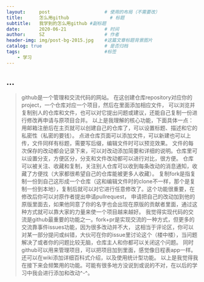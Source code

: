 ```yaml
---
layout:     post                    # 使用的布局（不需要改）
title:      怎么用github               # 标题 
subtitle:   我学到的怎么用github #副标题
date:       2020-06-21              # 时间
author:     SZ                      # 作者
header-img: img/post-bg-2015.jpg    #这篇文章标题背景图片
catalog: true                       # 是否归档
tags:                               #标签
    - 学习
---
```


## ...
>github是一个管理和交流代码的网站。
在这创建仓库repository对应你的project，一个仓库对应一个项目，然后在里面添加相应文件，
可以浏览并复制别人的仓库和文件，也可以对它提出问题或建议，还能自己复制一份进行修改再申请与原项目合并。
以上是我理解的核心功能，下面具体一点：
用邮箱注册后在主页就可以创建自己的仓库了，可以设置标题、描述和它的私密性（私密的要钱）。
点进仓库页面可以添加文件，可以新建也可以上传，文件同样有标题，需要写后缀，编辑文件时可以预览效果。
文件的每次保存的改动都会记录下来，可以对改动添加简要和详细的说明。仓库里可以设置分支，方便区分，分支和文件改动都可以进行对比，很方便。
仓库可以被关注、收藏和复制，关注别人仓库可以收到每条改动的消息通知，收藏了方便找（大家都很希望自己的仓库能被更多人收藏）。
复制fork是指复制一份到自己这形成一个仓库（这和编辑文件时的clone不一样，那个是复制一份到本地），复制后就可以对它进行任意修改了。这个功能很重要，在修改后你可以对原作者提出申请pullrequest，
申请把自己的改动加到他的原版里面去，如果他同意了你的名字也会出现在原版的贡献者里面，通过这种方式就可以靠大家的力量来使一个项目越来越好。
我觉得实现代码的交流是github最重要的功能之一。fork+pr是实现交流的一种方式，但更多的交流靠事件issues功能，因为很多改动并不大，
这相当于评论区，你可以对某一部分提问或纠错，大伙可在你的issue里讨论这个（楼中楼），当问题解决了或者你的问题比较无脑，仓库主人和你都可以关闭这个问题。
同时github可以用来管理项目，可以把项目加到里面，感觉像日程表app一样。
还可以在wiki添加详细百科式介绍，以及使用统计型功能。
以上是我觉得我在接下来会频繁用的功能。可能有很多地方没说到或说的不对，在以后的学习中我会进行添加和改动^-^。

